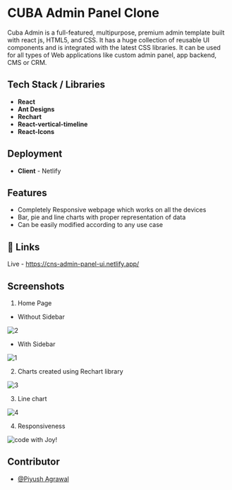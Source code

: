 # CUBA Admin Panel Clone

Cuba Admin is a full-featured, multipurpose, premium admin template built with react js, HTML5, and CSS. It has a huge collection of reusable UI components and is integrated with the latest CSS libraries. It can be used for all types of Web applications like custom admin panel, app backend, CMS or CRM.

## Tech Stack / Libraries
- **React**
- **Ant Designs**
- **Rechart**
- **React-vertical-timeline**
- **React-Icons**

## Deployment
- **Client**  - Netlify

## Features

- Completely Responsive webpage which works on all the devices
- Bar, pie and line charts with proper representation of data
- Can be easily modified according to any use case


## 🔗 Links

Live - https://cns-admin-panel-ui.netlify.app/

## Screenshots

1. Home Page

- Without Sidebar

![2](https://github.com/piyush-agrawal6/CNS-Admin-Panel/assets/100460788/90ac92b6-13da-4384-a801-b5b29c484b4b)

- With Sidebar

![1](https://github.com/piyush-agrawal6/CNS-Admin-Panel/assets/100460788/1420c55f-90c2-4c34-a58b-80327947d29d)


2. Charts created using Rechart library

 ![3](https://github.com/piyush-agrawal6/CNS-Admin-Panel/assets/100460788/30d7dc35-0c3b-4fa2-949d-2f41e7ea24a0)

3. Line chart

![4](https://github.com/piyush-agrawal6/CNS-Admin-Panel/assets/100460788/bbfdbf6e-6d1a-4331-a826-53ef2d5d1455)

4. Responsiveness

![code with Joy!](https://github.com/piyush-agrawal6/CNS-Admin-Panel/assets/100460788/a07829e1-a866-45bf-91ef-8cb7e7bd5f21)


##  Contributor

- [@Piyush Agrawal](https://github.com/piyush-agrawal6)
